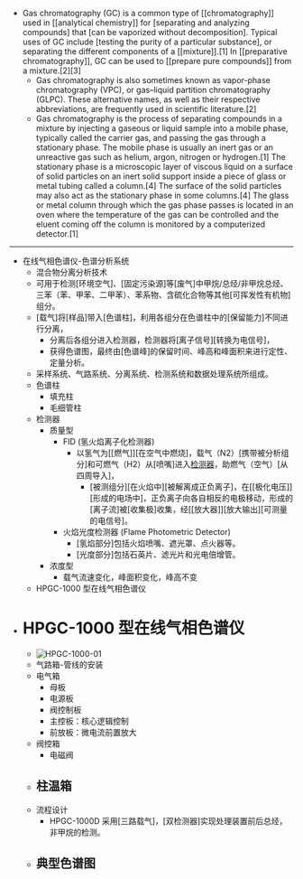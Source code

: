 - Gas chromatography (GC) is a common type of [[chromatography]] used in [[analytical chemistry]] for [separating and analyzing compounds] that [can be vaporized without decomposition]. Typical uses of GC include [testing the purity of a particular substance], or separating the different components of a [[mixture]].[1] In [[preparative chromatography]], GC can be used to [[prepare pure compounds]] from a mixture.[2][3]
    - Gas chromatography is also sometimes known as vapor-phase chromatography (VPC), or gas–liquid partition chromatography (GLPC). These alternative names, as well as their respective abbreviations, are frequently used in scientific literature.[2]
    - Gas chromatography is the process of separating compounds in a mixture by injecting a gaseous or liquid sample into a mobile phase, typically called the carrier gas, and passing the gas through a stationary phase. The mobile phase is usually an inert gas or an unreactive gas such as helium, argon, nitrogen or hydrogen.[1] The stationary phase is a microscopic layer of viscous liquid on a surface of solid particles on an inert solid support inside a piece of glass or metal tubing called a column.[4] The surface of the solid particles may also act as the stationary phase in some columns.[4] The glass or metal column through which the gas phase passes is located in an oven where the temperature of the gas can be controlled and the eluent coming off the column is monitored by a computerized detector.[1]
- ---
- 在线气相色谱仪-色谱分析系统
    - 混合物分离分析技术
    - 可用于检测[环境空气]、[固定污染源]等[废气]中甲烷/总烃/非甲烷总烃、三苯（苯、甲苯、二甲苯）、苯系物、含硫化合物等其他[可挥发性有机物]组分。
    - [载气]将[样品]带入[色谱柱]，利用各组分在色谱柱中的[保留能力]不同进行分离，
        - 分离后各组分进入检测器，检测器将[离子信号][转换为电信号]，
        - 获得色谱图，最终由[色谱峰]的保留时间、峰高和峰面积来进行定性、定量分析。
    - 采样系统、气路系统、分离系统、检测系统和数据处理系统所组成。
    - 色谱柱
        - 填充柱
        - 毛细管柱
    - 检测器
        - 质量型
            - FID (氢火焰离子化检测器)
                - 以氢气为[[燃气]][在空气中燃烧]，载气（N2）[携带被分析组分]和可燃气（H2）从[喷嘴]进入[检测器]([[detector]])，助燃气（空气）[从四周导入]，
                    - [被测组分][在火焰中][被解离成正负离子]，在[[极化电压]][形成的电场中]，正负离子向各自相反的电极移动，形成的[离子流]被[收集极]收集，经[[放大器]][放大输出][可测量的电信号]。
            - 火焰光度检测器 (Flame Photometric Detector)
                - [氢焰部分]包括火焰喷嘴、遮光罩、点火器等。
                - [光度部分]包括石英片、滤光片和光电倍增管。
        - 浓度型
            - 载气流速变化，峰面积变化，峰高不变
    - HPGC-1000 型在线气相色谱仪
- # HPGC-1000 型在线气相色谱仪
    - ![HPGC-1000-01](https://firebasestorage.googleapis.com/v0/b/firescript-577a2.appspot.com/o/imgs%2Fapp%2FXELiu-NovaKG%2F9z6LkX6_y6.png?alt=media&token=9ed0eedf-4cea-457d-a15b-876b364b6f0c)
    - 气路箱-管线的安装
    - 电气箱
        - 母板
        - 电源板
        - 阀控制板
        - 主控板：核心逻辑控制
        - 前放板：微电流前置放大
    - 阀控箱
        - 电磁阀
    - 柱温箱
        - 
    - 流程设计
        - HPGC-1000D 采用[三路载气]，[双检测器]实现处理装置前后总烃，非甲烷的检测。
    - 典型色谱图
        - 
